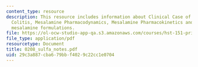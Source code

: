 ```yaml
---
content_type: resource
description: This resource includes information about Clinical Case of Ulcerative
  Colitis, Mesalamine Pharmacodynamics, Mesalamine Pharmacokinetics and alternative
  mesalamine formulations.
file: https://ol-ocw-studio-app-qa.s3.amazonaws.com/courses/hst-151-principles-of-pharmacology-spring-2005/29c3a887cba679bbf4029c22cc1e0704_0208_sulfa_notes.pdf
file_type: application/pdf
resourcetype: Document
title: 0208_sulfa_notes.pdf
uid: 29c3a887-cba6-79bb-f402-9c22cc1e0704
---
```

